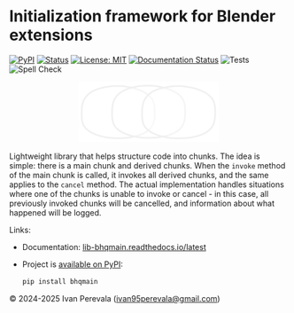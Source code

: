 # Initialization framework for Blender extensions

[![PyPI](https://img.shields.io/pypi/v/bhqmain.svg)](https://pypi.org/project/bhqmain/)
[![Status](https://img.shields.io/pypi/status/bhqmain.svg)](https://pypi.org/project/bhqmain/)
[![License: MIT](https://img.shields.io/badge/License-MIT-yellow.svg)](https://opensource.org/licenses/MIT)
[![Documentation Status](https://readthedocs.org/projects/lib-bhqmain/badge/?version=latest)](https://lib-bhqmain.readthedocs.io/latest)
![Tests](https://github.com/ivan-perevala/lib_bhqmain/actions/workflows/python-tests.yml/badge.svg)
![Spell Check](https://github.com/ivan-perevala/lib_bhqmain/actions/workflows/spellcheck.yml/badge.svg)

<p align="center">
    <img src="https://raw.githubusercontent.com/ivan-perevala/lib_bhqmain/main/.github/images/logo-dark.svg" alt="Logo" style="width:50%; height:auto;">
</p>

Lightweight library that helps structure code into chunks. The idea is simple: there is a main chunk and derived chunks. When the `invoke` method of the main chunk is called, it invokes all derived chunks, and the same applies to the `cancel` method. The actual implementation handles situations where one of the chunks is unable to invoke or cancel - in this case, all previously invoked chunks will be cancelled, and information about what happened will be logged.

Links:

* Documentation: [lib-bhqmain.readthedocs.io/latest](https://lib-bhqmain.readthedocs.io/latest/)

* Project is [available on PyPI](https://pypi.org/project/bhqmain/):

    ```powershell
    pip install bhqmain
    ```


© 2024-2025 Ivan Perevala (ivan95perevala@gmail.com)
